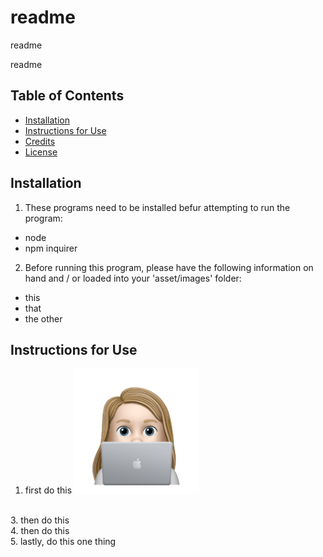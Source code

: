 # readme

readme
    
readme

## Table of Contents
* [Installation](#installation)
* [Instructions for Use](#instructions-for-use)
* [Credits](#credits)
* [License](#license)
    
## Installation
1. These programs need to be installed befur attempting to run the program:
- node
- npm inquirer

2. Before running this program, please have the following information on hand and / or loaded into your 'asset/images' folder:
- this
- that
- the other


## Instructions for Use
1. first do this
    <img alt='screenshot' src='./assets/images/avatar_nile.png' width='200px'>
<br>
3. then do this <br>
4. then do this <br>
5. lastly, do this one thing <br>
